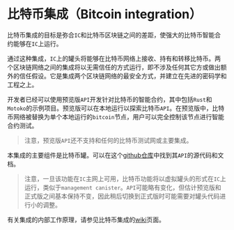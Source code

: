 # 比特币集成（Bitcoin integration）

比特币集成的目标是弥合`IC`和比特币区块链之间的差距，使强大的比特币智能合约能够在`IC`上运行。

通过这种集成，`IC`上的罐头将能够在比特币网络上接收、持有和转移比特币。两个区块链网络之间的集成将以无需信任的方式运行，即不涉及任何其它方或做出额外的信任假设。它是集成两个区块链网络的最安全方式，并建立在先进的密码学和工程之上。

开发者已经可以使用预览版`API`开发针对比特币的智能合约，其中包括`Rust`和`Motoko`的示例项目。预览版可以在本地运行以探索比特币`API`。在预览版中，比特币网络被替换为单个本地运行的`bitcoin`节点，用户可以完全控制该节点进行智能合约测试。

> 注意，预览版`API`还不支持和任何的比特币测试网或主要集成。

本集成的主要组件是比特币罐。可以在这个[github仓库](https://github.com/dfinity/bitcoin-developer-preview)中找到其`API`的源代码和文档。

> 注意，一旦该功能在`IC`主网上可用，比特币功能将以虚拟罐头的形式在`IC`上运行，类似于`management canister`。`API`可能略有变化，但估计预览版和正式版之间基本保持不变，因此稍后切换到正式版时可能需要对罐头代码进行小的调整。

有关集成的内部工作原理，请参见比特币集成的[wiki](https://wiki.internetcomputer.org/wiki/Bitcoin_integration)页面。